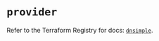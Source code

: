 # `provider`

Refer to the Terraform Registry for docs: [`dnsimple`](https://registry.terraform.io/providers/dnsimple/dnsimple/1.9.1/docs).
